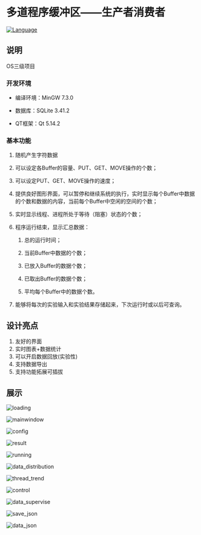 # 多道程序缓冲区——生产者消费者

[![Language](https://img.shields.io/badge/language-c++-brightgreen.svg)](C++) 

## 说明

OS三级项目

### 开发环境

- 编译环境：MinGW 7.3.0

- 数据库：SQLite 3.41.2

- QT框架：Qt 5.14.2

### 基本功能

1. 随机产生字符数据

2. 可以设定各Buffer的容量、PUT、GET、MOVE操作的个数；

3. 可以设定PUT、GET、MOVE操作的速度；

4. 提供良好图形界面，可以暂停和继续系统的执行，实时显示每个Buffer中数据的个数和数据的内容，当前每个Buffer中空闲的空间的个数；

5. 实时显示线程、进程所处于等待（阻塞）状态的个数；

6. 程序运行结束，显示汇总数据：

   1. 总的运行时间；

   2. 当前Buffer中数据的个数；

   3. 已放入Buffer的数据个数；

   4. 已取出Buffer的数据个数；

   5. 平均每个Buffer中的数据个数。

7. 能够将每次的实验输入和实验结果存储起来，下次运行时或以后可查询。

## 设计亮点

1. 友好的界面
2. 实时图表+数据统计
3. 可以开启数据回放(实验性)
4. 支持数据导出
5. 支持功能拓展可插拔

## 展示

![loading](/pic/loading.png)

![mainwindow](/pic/mainwindow.png)

![config](/pic/config.png)

![result](/pic/result.png)

![running](/pic/running.png)

![data_distribution](/pic/data_distribution.png)

![thread_trend](/pic/thread_trend.png)

![control](/pic/control.png)

![data_supervise](/pic/data_supervise.png)

![save_json](/pic/save_json.png)

![data_json](/pic/data_json.png)